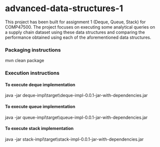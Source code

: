# advanced-data-structures-1 

This project has been built for assignment 1 (Deque, Queue, Stack) for COMP47500. 
The project focuses on executing some analytical queries on a supply chain dataset using these data structures and comparing the performance obtained using 
each of the aforementioned data structures.

### Packaging instructions

mvn clean package

### Execution instructions

#### To execute deque implementation
java -jar deque-impl\target\deque-impl-0.0.1-jar-with-dependencies.jar

#### To execute queue implementation
java -jar queue-impl\target\queue-impl-0.0.1-jar-with-dependencies.jar

#### To execute stack implementation
java -jar stack-impl\target\stack-impl-0.0.1-jar-with-dependencies.jar
